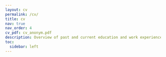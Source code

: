 ```yaml
---
layout: cv
permalink: /cv/
title: cv
nav: true
nav_order: 4
cv_pdf: cv_anonym.pdf
description: Overview of past and current education and work experiences.
toc:
  sidebar: left
---
```


